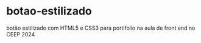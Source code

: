# botao-estilizado
botão estilizado com HTML5 e CSS3 para portifolio na aula de front end no CEEP 2024
